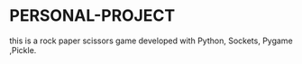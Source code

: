 # PERSONAL-PROJECT
this is a rock paper scissors game developed with Python, Sockets, Pygame ,Pickle.
